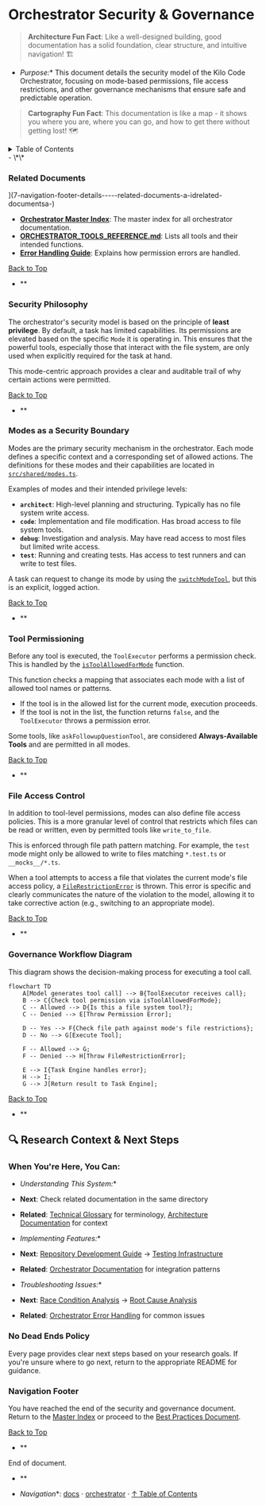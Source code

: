 # Orchestrator Security & Governance

> **Architecture Fun Fact**: Like a well-designed building, good documentation has a solid foundation, clear structure, and intuitive navigation! 🏗️

- *Purpose:*\* This document details the security model of the Kilo Code Orchestrator, focusing on
  mode-based permissions, file access restrictions, and other governance mechanisms that ensure safe
  and predictable operation.

> **Cartography Fun Fact**: This documentation is like a map - it shows you where you are, where you
> can go, and how to get there without getting lost! 🗺️

<details>
<summary>Table of Contents</summary>
- [1. Related Documents](#related-documents)
- [2. Security Philosophy](#security-philosophy)
- [3. Modes as a Security Boundary](#modes-as-a-security-boundary)
- [4. Tool Permissioning](#tool-permissioning)
- [5. File Access Control](#file-access-control)
- [6. Governance Workflow Diagram](#governance-workflow-diagram)
- \[7. Navigation Footer

</details>
- \*\*

### Related Documents

<a id="related-documents"></a>]\(7-navigation-footer-details-----related-documents-a-idrelated-documentsa-)

- **[Orchestrator Master Index](ORCHESTRATOR_INDEX.md)**: The master index for all orchestrator
  documentation.
- **[ORCHESTRATOR\_TOOLS\_REFERENCE.md](ORCHESTRATOR_TOOLS_REFERENCE.md)**: Lists all tools and their
  intended functions.
- **[Error Handling Guide](ORCHESTRATOR_ERROR_HANDLING.md)**: Explains how permission
  errors are handled.

[Back to Top](#orchestrator-security--governance)
- \*\*

### Security Philosophy

<a id="security-philosophy"></a>

The orchestrator's security model is based on the principle of **least privilege**. By default, a
task has limited capabilities. Its permissions are elevated based on the specific `Mode` it is
operating in. This ensures that the powerful tools, especially those that interact with the file
system, are only used when explicitly required for the task at hand.

This mode-centric approach provides a clear and auditable trail of why certain actions were
permitted.

[Back to Top](#orchestrator-security--governance)
- \*\*

### Modes as a Security Boundary

<a id="modes-as-a-security-boundary"></a>

Modes are the primary security mechanism in the orchestrator. Each mode defines a specific context
and a corresponding set of allowed actions. The definitions for these modes and their capabilities
are located in [`src/shared/modes.ts`](/src/shared/modes.ts#L69).

Examples of modes and their intended privilege levels:

- **`architect`**: High-level planning and structuring. Typically has no file system write access.
- **`code`**: Implementation and file modification. Has broad access to file system tools.
- **`debug`**: Investigation and analysis. May have read access to most files but limited write
  access.
- **`test`**: Running and creating tests. Has access to test runners and can write to test files.

A task can request to change its mode by using the
[`switchModeTool`](/src/core/tools/switchModeTool.ts#L8), but this is an explicit, logged action.

[Back to Top](#orchestrator-security--governance)
- \*\*

### Tool Permissioning

<a id="tool-permissioning"></a>

Before any tool is executed, the `ToolExecutor` performs a permission check. This is handled by the
[`isToolAllowedForMode`](/src/shared/modes.ts#L167) function.

This function checks a mapping that associates each mode with a list of allowed tool names or
patterns.
- If the tool is in the allowed list for the current mode, execution proceeds.
- If the tool is not in the list, the function returns `false`, and the `ToolExecutor` throws a
  permission error.

Some tools, like `askFollowupQuestionTool`, are considered **Always-Available Tools** and are
permitted in all modes.

[Back to Top](#orchestrator-security--governance)
- \*\*

### File Access Control

<a id="file-access-control"></a>

In addition to tool-level permissions, modes can also define file access policies. This is a more
granular level of control that restricts which files can be read or written, even by permitted tools
like `write_to_file`.

This is enforced through file path pattern matching. For example, the `test` mode might only be
allowed to write to files matching `*.test.ts` or `__mocks__/*.ts`.

When a tool attempts to access a file that violates the current mode's file access policy, a
[`FileRestrictionError`](/src/shared/modes.ts#L157) is thrown. This error is specific and clearly
communicates the nature of the violation to the model, allowing it to take corrective action (e.g.,
switching to an appropriate mode).

[Back to Top](#orchestrator-security--governance)
- \*\*

### Governance Workflow Diagram

<a id="governance-workflow-diagram"></a>

This diagram shows the decision-making process for executing a tool call.

```mermaid
flowchart TD
    A[Model generates tool call] --> B{ToolExecutor receives call};
    B --> C{Check tool permission via isToolAllowedForMode};
    C -- Allowed --> D{Is this a file system tool?};
    C -- Denied --> E[Throw Permission Error];

    D -- Yes --> F{Check file path against mode's file restrictions};
    D -- No --> G[Execute Tool];

    F -- Allowed --> G;
    F -- Denied --> H[Throw FileRestrictionError];

    E --> I{Task Engine handles error};
    H --> I;
    G --> J[Return result to Task Engine];
```

[Back to Top](#orchestrator-security--governance)
- \*\*

## 🔍 Research Context & Next Steps

### When You're Here, You Can:

- *Understanding This System:*\*

- **Next**: Check related documentation in the same directory

- **Related**: [Technical Glossary](../../GLOSSARY.md) for terminology,
  [Architecture Documentation](../architecture/README.md) for context

- *Implementing Features:*\*

- **Next**: [Repository Development Guide](../architecture/DEVELOPMENT_GUIDE.md) →
  [Testing Infrastructure](../architecture/TESTING_INFRASTRUCTURE.md)

- **Related**: [Orchestrator Documentation](../orchestrator/README.md) for integration patterns

- *Troubleshooting Issues:*\*

- **Next**: [Race Condition Analysis](../architecture/README.md) →
  [Root Cause Analysis](../architecture/ROOT_CAUSE_ANALYSIS.md)

- **Related**: [Orchestrator Error Handling](../orchestrator/ORCHESTRATOR_ERROR_HANDLING.md) for
  common issues

### No Dead Ends Policy

Every page provides clear next steps based on your research goals. If you're unsure where to go
next, return to the appropriate README for guidance.

### Navigation Footer

<a id="navigation-footer"></a>

You have reached the end of the security and governance document. Return to the
[Master Index](ORCHESTRATOR_INDEX.md) or proceed to the
[Best Practices Document](ORCHESTRATOR_BEST_PRACTICES.md).

[Back to Top](#orchestrator-security--governance)
- \*\*

End of document.
- \*\*

- *Navigation*\*: [docs](../) · [orchestrator](../orchestrator/) ·
  [↑ Table of Contents](#orchestrator-security--governance)
